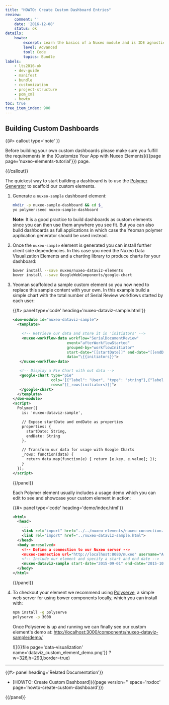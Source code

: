 ```yaml
---
title: "HOWTO: Create Custom Dashboard Entries"
review:
    comment: ''
    date: '2016-12-08'
    status: ok
details:
    howto:
        excerpt: Learn the basics of a Nuxeo module and is IDE agnostic.
        level: Advanced
        tool: Code
        topics: Bundle
labels:
    - lts2016-ok
    - dev-guide
    - manifest
    - bundle
    - customization
    - project-structure
    - pom_xml
    - howto
toc: true
tree_item_index: 900
---
```

## Building Custom Dashboards

{{#> callout type='note' }}

Before building your own custom dashboards please make sure you fulfill the requirements in the [Customize Your App with Nuxeo Elements]({{page page='nuxeo-elements-tutorial'}})&nbsp;page.

{{/callout}}

The quickest way to start building a dashboard is to use the [Polymer Generator](https://github.com/nuxeo/generator-polymer) to scaffold our custom elements.

1.  Generate a `nuxeo-sample` dashboard element:

    ```bash
    mkdir -p nuxeo-sample-dashboard && cd $_
    yo polymer:seed nuxeo-sample-dashboard
    ```

    **Note:** It is a good practice to build dashboards as custom elements since you can then use them anywhere you see fit. But you can also build dashboards as full applications in which case the Yeoman polymer application generator should be used instead.

2.  Once the&nbsp;`nuxeo-sample` element is generated you can install further client side dependencies. In this case you need the Nuxeo Data Visualization Elements and a charting library to produce charts for your dashboard:

    ```bash
    bower install --save nuxeo/nuxeo-dataviz-elements
    bower install --save GoogleWebComponents/google-chart
    ```

3.  Yeoman scaffolded a sample custom element so you now need to replace this sample content with your own. In this example build a simple chart with the total number of Serial Review workflows started by each user:

    {{#> panel type='code' heading='nuxeo-dataviz-sample.html'}}

    ```xml
    <dom-module id="nuxeo-dataviz-sample">
      <template>

        <!-- Retrieve our data and store it in 'initiators' -->
        <nuxeo-workflow-data workflow="SerialDocumentReview"
                            event="afterWorkflowStarted"
                            grouped-by="workflowInitiator"
                            start-date="[[startDate]]" end-date="[[endDate]]"
                            data="\{{initiators}}">
       </nuxeo-workflow-data>

       <!-- Display a Pie Chart with out data -->
       <google-chart type="pie"
                     cols='[{"label": "User", "type": "string"},{"label": "Value", "type": "number"}]'
                     rows="[[_rows(initiators)]]">
       </google-chart>
      </template>
    </dom-module>
    <script>
      Polymer({
        is: 'nuxeo-dataviz-sample',

        // Expose startDate and endDate as properties
        properties: {
          startDate: String,
          endDate: String
        },

        // Transform our data for usage with Google Charts
        _rows: function(data) {
          return data.map(function(e) { return [e.key, e.value]; });
        }
      });
    </script>
    ```

    {{/panel}}

    Each Polymer element usually includes a usage demo which you can edit to see and showcase your custom element in action:

    {{#> panel type='code' heading='demo/index.html'}}

    ```xml
    <html>
      <head>
        ...
        <link rel="import" href="../../nuxeo-elements/nuxeo-connection.html">
        <link rel="import" href="../nuxeo-dataviz-sample.html">
      </head>
      <body unresolved>
        <!-- Define a connection to our Nuxeo server -->
        <nuxeo-connection url="http://localhost:8080/nuxeo" username="Administrator" password="Administrator"></nuxeo-connection>
        <!-- Include our element and specify a start and end date -->
        <nuxeo-dataviz-sample start-date="2015-09-01" end-date="2015-10-30"></nuxeo-dataviz-sample>
      </body>
    </html>
    ```

    {{/panel}}
4.  To checkout your element we recommend using [Polyserve](https://github.com/PolymerLabs/polyserve), a&nbsp;simple web server for using bower components locally, which you can install with:

    ```bash
    npm install -g polyserve
    polyserve -p 3000
    ```

    Once Polyserve is up and running we can finally see our custom element's demo at:&nbsp;[http://localhost:3000/components/nuxeo-dataviz-sample/demo/](http://localhost:3000/components/nuxeo-dataviz-sample/demo/)

    ![]({{file page='data-visualization' name='dataviz_custom_element_demo.png'}} ?w=326,h=293,border=true)

* * *

<div class="row" data-equalizer data-equalize-on="medium"><div class="column medium-6">{{#> panel heading='Related Documentation'}}

- [HOWTO: Create Custom Dashboard]({{page version='' space='nxdoc' page='howto-create-custom-dashboard'}})

{{/panel}}</div><div class="column medium-6">
</div></div>
